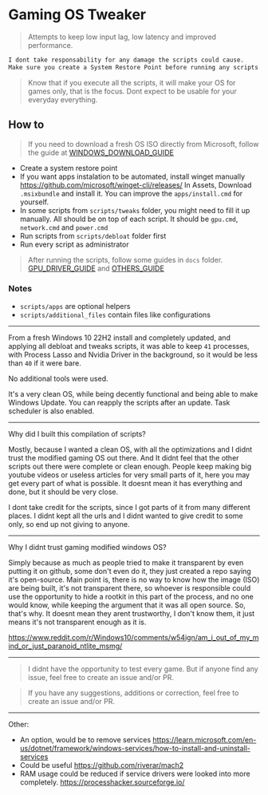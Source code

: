 # Gaming OS Tweaker

> Attempts to keep low input lag, low latency and improved performance.

```txt
I dont take responsability for any damage the scripts could cause.
Make sure you create a System Restore Point before running any scripts.
```

> Know that if you execute all the scripts, it will make your OS for games only, that is the focus. Dont expect to be usable for your everyday everything.

## How to

> If you need to download a fresh OS ISO directly from Microsoft, follow the guide at [WINDOWS_DOWNLOAD_GUIDE](/docs/WINDOWS_DOWNLOAD_GUIDE.md)

- Create a system restore point
- If you want apps instalation to be automated, install winget manually <https://github.com/microsoft/winget-cli/releases/> In Assets, Download `.msixbundle` and install it. You can improve the `apps/install.cmd` for yourself.
- In some scripts from `scripts/tweaks` folder, you might need to fill it up manually. All should be on top of each script. It should be `gpu.cmd`, `network.cmd` and `power.cmd`
- Run scripts from `scripts/debloat` folder first
- Run every script as administrator

> After running the scripts, follow some guides in `docs` folder. [GPU_DRIVER_GUIDE](/docs/GPU_DRIVER_GUIDE.md) and [OTHERS_GUIDE](/docs/OTHERS_GUIDE.md)

### Notes

- `scripts/apps` are optional helpers
- `scripts/additional_files` contain files like configurations

---

From a fresh Windows 10 22H2 install and completely updated, and applying all debloat and tweaks scripts, it was able to keep `41` processes, with Process Lasso and Nvidia Driver in the background, so it would be less than `40` if it were bare.

No additional tools were used.

It's a very clean OS, while being decently functional and being able to make Windows Update. You can reapply the scripts after an update. Task scheduler is also enabled.

---

Why did I built this compilation of scripts?

Mostly, because I wanted a clean OS, with all the optimizations and I didnt trust the modified gaming OS out there. And It didnt feel that the other scripts out there were complete or clean enough.
People keep making big youtube videos or useless articles for very small parts of it, here you may get every part of what is possible. It doesnt mean it has everything and done, but it should be very close.

I dont take credit for the scripts, since I got parts of it from many different places. I didnt kept all the urls and I didnt wanted to give credit to some only, so end up not giving to anyone.

---

Why I didnt trust gaming modified windows OS?

Simply because as much as people tried to make it transparent by even putting it on github, some don't even do it, they just created a repo saying it's open-source.
Main point is, there is no way to know how the image (ISO) are being built, it's not transparent there, so whoever is responsible could use the opportunity to hide a rootkit in this part of the process, and no one would know, while keeping the argument that it was all open source. So, that's why.
It doesnt mean they arent trustworthy, I don't know them, it just means it's not transparent enough as it is.

<https://www.reddit.com/r/Windows10/comments/w54ign/am_i_out_of_my_mind_or_just_paranoid_ntlite_msmg/>

---

> I didnt have the opportunity to test every game. But if anyone find any issue, feel free to create an issue and/or PR.

> If you have any suggestions, additions or correction, feel free to create an issue and/or PR.

---

Other:

- An option, would be to remove services <https://learn.microsoft.com/en-us/dotnet/framework/windows-services/how-to-install-and-uninstall-services>
- Could be useful <https://github.com/riverar/mach2>
- RAM usage could be reduced if service drivers were looked into more completely. <https://processhacker.sourceforge.io/>
